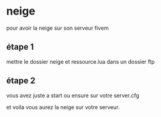 # neige
pour avoir la neige sur son serveur fivem

## étape 1 ##

mettre le dossier neige et ressource.lua dans un dossier ftp  

## étape 2 ##

vous avez juste a start ou ensure sur votre server.cfg 

et voila vous aurez la neige sur votre serveur.
